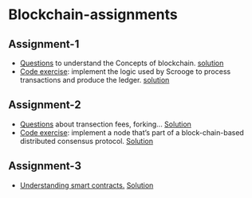 # Blockchain-assignments
## Assignment-1
- [Questions](https://github.com/heisthere/Blockchain-assignments/blob/master/assignment-1/sheet1.pdf) to understand the Concepts of blockchain. [solution](https://github.com/heisthere/Blockchain-assignments/blob/master/assignment-1/Blockchain_1.pdf)
- [Code exercise](https://github.com/heisthere/Blockchain-assignments/blob/master/assignment-1/Assignment1.pdf): implement the logic used by Scrooge to process transactions and produce the ledger. [solution](https://github.com/heisthere/Blockchain-assignments/blob/master/assignment-1/TxHandler.java)
## Assignment-2
- [Questions](https://github.com/heisthere/Blockchain-assignments/blob/master/assignment-2/sheet2.pdf) about transection fees, forking... [Solution](https://github.com/heisthere/Blockchain-assignments/blob/master/assignment-2/Blockchain___2.pdf)
- [Code exercise](https://github.com/heisthere/Blockchain-assignments/blob/master/assignment-2/Assignment3/Assignment3.pdf): implement a node that’s part of a block-chain-based distributed consensus protocol. [Solution](https://github.com/heisthere/Blockchain-assignments/blob/master/assignment-2/my_solution/BlockChain.java)
## Assignment-3
- [Understanding smart contracts.](https://github.com/heisthere/Blockchain-assignments/blob/master/assignment-3/sheet3.pdf) [Solution](https://github.com/heisthere/Blockchain-assignments/blob/master/assignment-3/Blockchain_3.pdf) 
